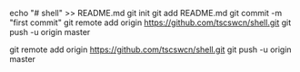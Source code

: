 echo "# shell" >> README.md
git init
git add README.md
git commit -m "first commit"
git remote add origin https://github.com/tscswcn/shell.git
git push -u origin master


 git remote add origin https://github.com/tscswcn/shell.git
git push -u origin master
